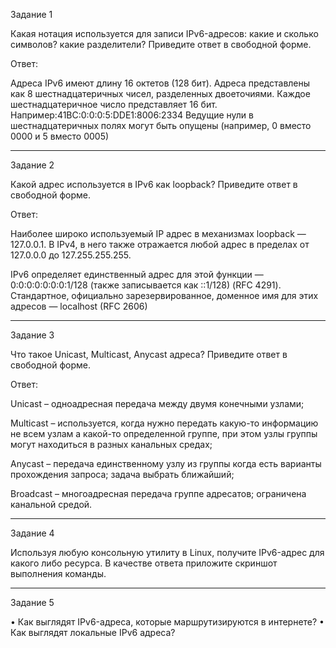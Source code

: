 Задание 1

Какая нотация используется для записи IPv6-адресов:
какие и сколько символов?
какие разделители?
Приведите ответ в свободной форме.


Ответ:

Адреса IPv6 имеют длину 16 октетов (128 бит). Адреса представлены как 8 шестнадцатеричных чисел, разделенных двоеточиями. Каждое шестнадцатеричное число представляет 16 бит. 
Например:41BC:0:0:0:5:DDE1:8006:2334
Ведущие нули в шестнадцатеричных полях могут быть опущены (например, 0 вместо 0000 и 5 вместо 0005)


________________________________________
Задание 2

Какой адрес используется в IPv6 как loopback?
Приведите ответ в свободной форме.

Ответ:

Наиболее широко используемый IP адрес в механизмах loopback — 127.0.0.1. В IPv4, в него также отражается любой адрес в пределах от 127.0.0.0 до 127.255.255.255. 

IPv6 определяет единственный адрес для этой функции — 0:0:0:0:0:0:0:1/128 (также записывается как ::1/128) (RFC 4291). Стандартное, официально зарезервированное, доменное имя для этих адресов — localhost (RFC 2606)
________________________________________
Задание 3

Что такое Unicast, Multicast, Anycast адреса?
Приведите ответ в свободной форме.

Ответ:

Unicast – одноадресная передача между двумя конечными
узлами;

Multicast – используется, когда нужно передать какую-то
информацию не всем узлам а какой-то определенной группе,
при этом узлы группы могут находиться в разных канальных
средах;

Anycast – передача единственному узлу из группы когда есть
варианты прохождения запроса; задача выбрать ближайший;

Broadcast – многоадресная передача группе адресатов;
ограничена канальной средой.
________________________________________
Задание 4

Используя любую консольную утилиту в Linux, получите IPv6-адрес для какого либо ресурса.
В качестве ответа приложите скриншот выполнения команды.
________________________________________
Задание 5

•	Как выглядят IPv6-адреса, которые маршрутизируются в интернете?
•	Как выглядят локальные IPv6 адреса?
